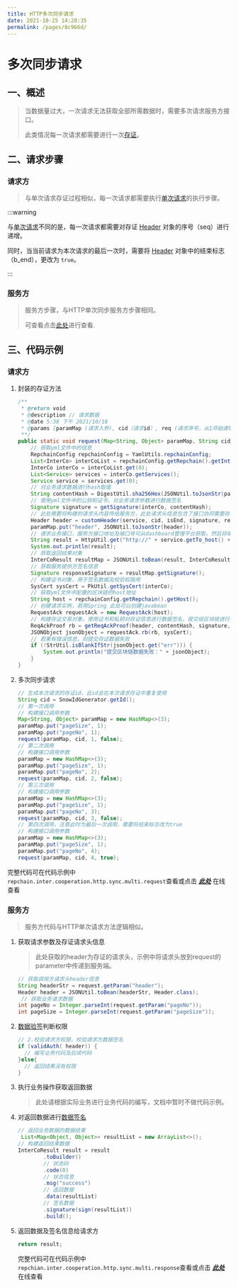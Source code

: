 ```yaml
---
title: HTTP多次同步请求
date: 2021-10-25 14:28:35
permalink: /pages/8c966d/
---
```


# 多次同步请求

## 一、概述

> 当数据量过大，一次请求无法获取全部所需数据时，需要多次请求服务方接口。
>
> 此类情况每一次请求都需要进行一次[存证](/pages/0ebad0/#二、存证过程-概要)。

## 二、请求步骤

### 请求方

> 与单次请求存证过程相似，每一次请求都需要执行[单次请求](/pages/feba98/#请求方)的执行步骤。

:::warning

与[单次请求](/pages/feba98/#请求方)不同的是，每一次请求都需要对存证 [Header](/pages/76b411/#header) 对象的序号（seq）进行递增。

同时，当当前请求为本次请求的最后一次时，需要将 [Header](/pages/76b411/#header) 对象中的结束标志（b_end），更改为 `true`。

:::

### 服务方

> 服务方步骤，与HTTP单次同步服务方步骤相同。
>
> 可查看点击[此处](/pages/feba98/#服务方)进行查看.

## 三、代码示例

### 请求方

1. 封装的存证方法

   ```java
   /**
    * @return void
    * @description // 请求数据
    * @date 5:38 下午 2021/10/18
    * @params [paramMap (请求入参), cid（请求id）, req (请求序号，从1开始递增), isEnd（是否为最后一次请求）]
    **/
   public static void request(Map<String, Object> paramMap, String cid, int req, boolean isEnd) {
       // 获取yml文件中的信息
       RepchainConfig repchainConfig = YamlUtils.repchainConfig;
       List<InterCo> interCoList = repchainConfig.getRepchain().getInterCo();
       InterCo interCo = interCoList.get(0);
       List<Service> services = interCo.getServices();
       Service service = services.get(0);
       // 对业务请求数据进行hash取值
       String contentHash = DigestUtil.sha256Hex(JSONUtil.toJsonStr(paramMap));
       // 使用yml文件中的公钥和证书，对业务请求参数进行数据签名
       Signature signature = getSignature(interCo, contentHash);
       // 此处需要将构建的请求头内容传给服务方，此处请求头信息包含了接口协同需要存证的信息，及数据签名需要校验的身份信息
       Header header = customHeader(service, cid, isEnd, signature, req);
       paramMap.put("header", JSONUtil.toJsonStr(header));
       // 请求业务接口，服务方接口地址及端口号可从dashboard管理平台获取，然后将端口号和地址写入到yml文件中
       String result = HttpUtil.get("http://" + service.getTo_host() + ":" + service.getTo_port() + "/infoList", paramMap);
       System.out.println(result);
       // 获取返回结果对象
       InterCoResult resultMap = JSONUtil.toBean(result, InterCoResult.class);
       // 获取服务提供方签名信息
       Signature responseSignature = resultMap.getSignature();
       // 构建证书对象，用于签名数据及校验权限用
       SysCert sysCert = PkUtil.getSysCert(interCo);
       // 获取yml文件中配置的区块链的host地址
       String host = repchainConfig.getRepchain().getHost();
       // 创建请求实例，若用Spring 此处可以创建javabean
       RequestAck requestAck = new RequestAck(host);
       // 构建存证交易对象，使用证书和私钥对存证信息进行数据签名，提交给区块链进行存证
       ReqAckProof rb = getReqAckProof(header, contentHash, signature, responseSignature);
       JSONObject jsonObject = requestAck.rb(rb, sysCert);
       // 若果有错误信息，则提交存证数据失败
       if (!StrUtil.isBlankIfStr(jsonObject.get("err"))) {
           System.out.println("提交区块链数据失败：" + jsonObject);
       }
   }
   ```

2. 多次同步请求

   ```java
   // 生成本次请求的存证id，此id会在本次请求存证中重复使用
   String cid = SnowIdGenerator.getId();
   // 第一次调用
   // 构建接口调用参数
   Map<String, Object> paramMap = new HashMap<>(3);
   paramMap.put("pageSize", 1);
   paramMap.put("pageNo", 1);
   request(paramMap, cid, 1, false);
   // 第二次调用
   // 构建接口调用参数
   paramMap = new HashMap<>(3);
   paramMap.put("pageSize", 1);
   paramMap.put("pageNo", 2);
   request(paramMap, cid, 2, false);
   // 第三次调用
   // 构建接口调用参数
   paramMap = new HashMap<>(3);
   paramMap.put("pageSize", 1);
   paramMap.put("pageNo", 3);
   request(paramMap, cid, 3, false);
   // 第四次调用，注意此时为最后一次调用，需要将结束标志改为true
   // 构建接口调用参数
   paramMap = new HashMap<>(3);
   paramMap.put("pageSize", 1);
   paramMap.put("pageNo", 4);
   request(paramMap, cid, 4, true);
   ```

完整代码可在代码示例中`repchain.inter.cooperation.http.sync.multi.request`查看或点击 [***此处***](https://gitee.com/BTAJL/api-coord/blob/http-lhc/src/main/java/repchain/inter/cooperation/http/sync/multi/request/MultiSyncClient.java) 在线查看

### 服务方

> 服务方代码与HTTP单次请求方法逻辑相似。

1. 获取请求参数及存证请求头信息

   > 此处获取的header为存证的请求头，示例中将请求头放到request的parameter中传递到服务端。

   ```java
   // 获取调用方请求头header信息
   String headerStr = request.getParam("header");
   Header header = JSONUtil.toBean(headerStr, Header.class);
    // 获取业务请求数据
   int pageNo = Integer.parseInt(request.getParam("pageNo"));
   int pageSize = Integer.parseInt(request.getParam("pageSize"));
   ```

2. [数据验签](/pages/e84ef5/#数据验签)判断权限

   ```java
   // 2.校验请求方权限，校验请求方数据签名
   if (validAuth( header)) {
     // 编写业务代码及后续代码
   }else{
     // 返回结果没有权限
   }
   ```

3. 执行业务操作获取返回数据

   > 此处请根据实际业务进行业务代码的编写，文档中暂时不做代码示例。

4. 对返回数据进行[数据签名](/pages/e84ef5/#数据签名)

   ```java
   // 返回业务数据的数据结果
    List<Map<Object, Object>> resultList = new ArrayList<>();
   // 构建返回结果数据
   InterCoResult result = result
           .toBuilder()
           // 状态码
           .code(0)
           // 状态信息
           .msg("success")
           // 返回数据
           .data(resultList)
           // 签名数据
           .signature(sign(resultList))
           .build();
   ```

5. 返回数据及签名信息给请求方

   ```java
   return result;
   ```

   完整代码可在代码示例中`repchian.inter.cooperation.http.sync.multi.response`查看或点击 [***此处***](https://gitee.com/BTAJL/api-coord/blob/http-lhc/src/main/java/repchain/inter/cooperation/http/sync/multi/response/MultiSyncServer.java) 在线查看

